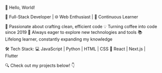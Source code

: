 👋 Hello, World!

🚀 Full-Stack Developer | 🌐 Web Enthusiast | 🧠 Continuous Learner

🔧 Passionate about crafting clean, efficient code
💡 Turning coffee into code since 2019
🌱 Always eager to explore new technologies and tools
📚 Lifelong learner, constantly expanding my knowledge

🛠️ Tech Stack:
💻 JavaScript | Python | HTML | CSS
🧡 React | Next.js | Flutter

🔍 Check out my projects below! 👇


<!---
elioar/elioar is a ✨ special ✨ repository because its `README.md` (this file) appears on your GitHub profile.
You can click the Preview link to take a look at your changes.
--->
